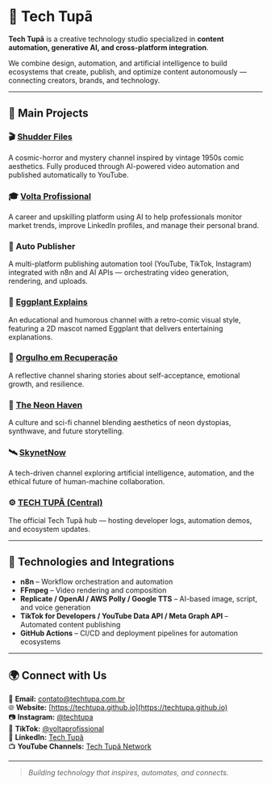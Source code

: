 # 🏢 Tech Tupã

**Tech Tupã** is a creative technology studio specialized in **content automation, generative AI, and cross-platform integration**.

We combine design, automation, and artificial intelligence to build ecosystems that create, publish, and optimize content autonomously — connecting creators, brands, and technology.

---

## 🚀 Main Projects

### 🎬 [Shudder Files](https://www.youtube.com/@ShudderFiles)
A cosmic-horror and mystery channel inspired by vintage 1950s comic aesthetics. Fully produced through AI-powered video automation and published automatically to YouTube.

### 🎓 [Volta Profissional](https://www.youtube.com/@VoltaProfissional)
A career and upskilling platform using AI to help professionals monitor market trends, improve LinkedIn profiles, and manage their personal brand.

### 🧠 Auto Publisher
A multi-platform publishing automation tool (YouTube, TikTok, Instagram) integrated with n8n and AI APIs — orchestrating video generation, rendering, and uploads.

### 🍆 [Eggplant Explains](https://www.youtube.com/@EggplantExplains)
An educational and humorous channel with a retro-comic visual style, featuring a 2D mascot named Eggplant that delivers entertaining explanations.

### 🌈 [Orgulho em Recuperação](https://www.youtube.com/@orgulhoemrecuperacao)
A reflective channel sharing stories about self-acceptance, emotional growth, and resilience.

### 🌌 [The Neon Haven](https://www.youtube.com/@TheNeonHaven)
A culture and sci-fi channel blending aesthetics of neon dystopias, synthwave, and future storytelling.

### 🛰️ [SkynetNow](https://www.youtube.com/@skynetnow)
A tech-driven channel exploring artificial intelligence, automation, and the ethical future of human-machine collaboration.

### ⚙️ [TECH TUPÃ (Central)](https://www.youtube.com/@TechTupa)
The official Tech Tupã hub — hosting developer logs, automation demos, and ecosystem updates.

---

## 🔧 Technologies and Integrations

- **n8n** – Workflow orchestration and automation
- **FFmpeg** – Video rendering and composition
- **Replicate / OpenAI / AWS Polly / Google TTS** – AI-based image, script, and voice generation
- **TikTok for Developers / YouTube Data API / Meta Graph API** – Automated content publishing
- **GitHub Actions** – CI/CD and deployment pipelines for automation ecosystems

---

## 🌍 Connect with Us

📧 **Email:** [contato@techtupa.com.br](mailto:contato@techtupa.com.br)  
🌐 **Website:** [https://techtupa.github.io](https://techtupa.github.io)  
📷 **Instagram:** [@techtupa](https://www.instagram.com/techtupa)  
🎥 **TikTok:** [@voltaprofissional](https://www.tiktok.com/@voltaprofissional)  
💼 **LinkedIn:** [Tech Tupã](https://www.linkedin.com/company/techtupa/)  
📺 **YouTube Channels:** [Tech Tupã Network](https://www.youtube.com/@TechTupa)

---

> _Building technology that inspires, automates, and connects._
